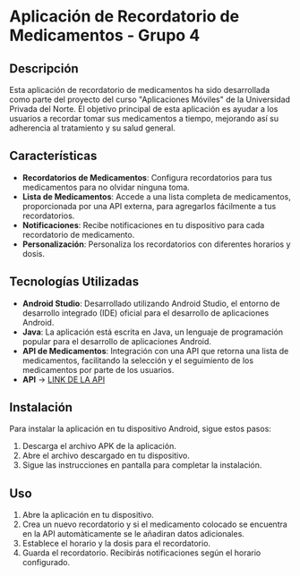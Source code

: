# Aplicación de Recordatorio de Medicamentos - Grupo 4

## Descripción
Esta aplicación de recordatorio de medicamentos ha sido desarrollada como parte del proyecto del curso "Aplicaciones Móviles" de la Universidad Privada del Norte. El objetivo principal de esta aplicación es ayudar a los usuarios a recordar tomar sus medicamentos a tiempo, mejorando así su adherencia al tratamiento y su salud general.

## Características
- **Recordatorios de Medicamentos**: Configura recordatorios para tus medicamentos para no olvidar ninguna toma.
- **Lista de Medicamentos**: Accede a una lista completa de medicamentos, proporcionada por una API externa, para agregarlos fácilmente a tus recordatorios.
- **Notificaciones**: Recibe notificaciones en tu dispositivo para cada recordatorio de medicamento.
- **Personalización**: Personaliza los recordatorios con diferentes horarios y dosis.

## Tecnologías Utilizadas
- **Android Studio**: Desarrollado utilizando Android Studio, el entorno de desarrollo integrado (IDE) oficial para el desarrollo de aplicaciones Android.
- **Java**: La aplicación está escrita en Java, un lenguaje de programación popular para el desarrollo de aplicaciones Android.
- **API de Medicamentos**: Integración con una API que retorna una lista de medicamentos, facilitando la selección y el seguimiento de los medicamentos por parte de los usuarios.
- **API** -> [LINK DE LA API](https://api-med-project.onrender.com/api/medicamentos)

## Instalación
Para instalar la aplicación en tu dispositivo Android, sigue estos pasos:
1. Descarga el archivo APK de la aplicación.
2. Abre el archivo descargado en tu dispositivo.
3. Sigue las instrucciones en pantalla para completar la instalación.

## Uso
1. Abre la aplicación en tu dispositivo.
2. Crea un nuevo recordatorio y si el medicamento colocado se encuentra en la API automàticamente se le añadiran datos adicionales.
3. Establece el horario y la dosis para el recordatorio.
4. Guarda el recordatorio. Recibirás notificaciones según el horario configurado.
